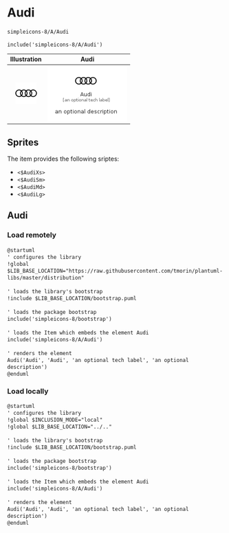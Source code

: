 # Audi


```text
simpleicons-8/A/Audi
```

```text
include('simpleicons-8/A/Audi')
```



| Illustration | Audi |
| :---: | :---: |
| ![illustration for Illustration](../../simpleicons-8/A/Audi.png) | ![illustration for Audi](../../simpleicons-8/A/Audi.Local.png) |



## Sprites
The item provides the following sriptes:

- `<$AudiXs>`
- `<$AudiSm>`
- `<$AudiMd>`
- `<$AudiLg>`





## Audi

### Load remotely
```plantuml
@startuml
' configures the library
!global $LIB_BASE_LOCATION="https://raw.githubusercontent.com/tmorin/plantuml-libs/master/distribution"

' loads the library's bootstrap
!include $LIB_BASE_LOCATION/bootstrap.puml

' loads the package bootstrap
include('simpleicons-8/bootstrap')

' loads the Item which embeds the element Audi
include('simpleicons-8/A/Audi')

' renders the element
Audi('Audi', 'Audi', 'an optional tech label', 'an optional description')
@enduml
```

### Load locally
```plantuml
@startuml
' configures the library
!global $INCLUSION_MODE="local"
!global $LIB_BASE_LOCATION="../.."

' loads the library's bootstrap
!include $LIB_BASE_LOCATION/bootstrap.puml

' loads the package bootstrap
include('simpleicons-8/bootstrap')

' loads the Item which embeds the element Audi
include('simpleicons-8/A/Audi')

' renders the element
Audi('Audi', 'Audi', 'an optional tech label', 'an optional description')
@enduml
```

